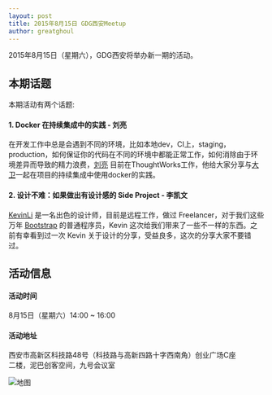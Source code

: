 ```yaml
---
layout: post
title: 2015年8月15日 GDG西安Meetup
author: greatghoul
---
```


2015年8月15日（星期六），GDG西安将举办新一期的活动。

## 本期话题

本期活动有两个话题:

#### 1. Docker 在持续集成中的实践 - 刘亮

在开发工作中总是会遇到不同的环境，比如本地dev，CI上，staging，production，如何保证你的代码在不同的环境中都能正常工作，如何消除由于环境差异而导致的精力浪费，[刘亮](http://liul85.github.io/) 目前在ThoughtWorks工作，他给大家分享与[大卫](http://davidx.me/)一起在项目的持续集成中使用docker的实践。

#### 2. 设计不难：如果做出有设计感的 Side Project - 李凯文

[KevinLi] 是一名出色的设计师，目前是远程工作，做过 Freelancer，对于我们这些万年 [Bootstrap] 的普通程序员，Kevin 这次给我们带来了一些不一样的东西。之前有幸看到过一次 Kevin 关于设计的分享，受益良多，这次的分享大家不要错过。

## 活动信息

#### 活动时间

8月15日（星期六）14:00 ~ 16:00

#### 活动地址

西安市高新区科技路48号（科技路与高新四路十字西南角）创业广场C座  
二楼，泥巴创客空间，九号会议室

![地图](http://greatghoul.b0.upaiyun.com/1508/dUDopnFKUkQBQ.png)

[KevinLi]: http://likaiwen.cn/about.md
[Bootstrap]: http://www.bootcss.com/